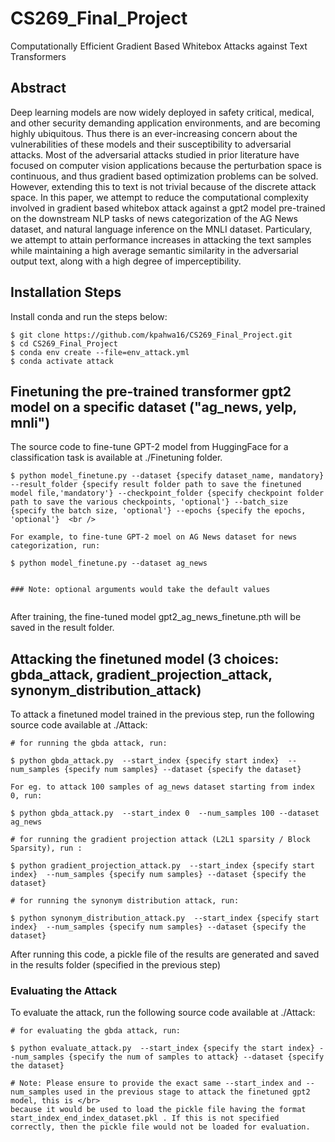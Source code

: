 # CS269_Final_Project
Computationally Efficient Gradient Based Whitebox Attacks against Text Transformers


## Abstract

Deep learning models are now widely deployed in safety critical, medical, and other security demanding application environments, and are becoming highly ubiquitous. Thus there is an ever-increasing concern about the vulnerabilities of these models and their susceptibility to adversarial attacks. Most of the adversarial attacks studied in prior literature have focused on computer vision applications because the perturbation space is continuous, and thus gradient based optimization problems can be solved. However, extending this to text is not trivial because of the discrete attack space. In this paper, we attempt to reduce the computational complexity involved in gradient based whitebox attack against a gpt2 model pre-trained on the downstream NLP tasks of news categorization of the AG News dataset, and natural language inference on the MNLI dataset. Particulary, we attempt to attain performance increases in attacking the text samples while maintaining a high average semantic similarity in the adversarial output text, along with a high degree of imperceptibility. 


## Installation Steps

Install conda and run the steps below:

```
$ git clone https://github.com/kpahwa16/CS269_Final_Project.git
$ cd CS269_Final_Project
$ conda env create --file=env_attack.yml
$ conda activate attack

```

## Finetuning the pre-trained transformer gpt2 model on a specific dataset ("ag_news, yelp, mnli")
The source code to fine-tune GPT-2 model from HuggingFace for a classification task is available at ./Finetuning folder. 

```
$ python model_finetune.py --dataset {specify dataset_name, mandatory} --result_folder {specify result folder path to save the finetuned model file,'mandatory'} --checkpoint_folder {specify checkpoint folder path to save the various checkpoints, 'optional'} --batch_size {specify the batch size, 'optional'} --epochs {specify the epochs, 'optional'}  <br />

For example, to fine-tune GPT-2 moel on AG News dataset for news categorization, run:

$ python model_finetune.py --dataset ag_news


### Note: optional arguments would take the default values


```
After training, the fine-tuned model gpt2_ag_news_finetune.pth will be saved in the result folder.


## Attacking the finetuned model (3 choices: gbda_attack, gradient_projection_attack, synonym_distribution_attack)

To attack a finetuned model trained in the previous step, run the following source code available at ./Attack:

```
# for running the gbda attack, run:

$ python gbda_attack.py  --start_index {specify start index}  --num_samples {specify num samples} --dataset {specify the dataset}

For eg. to attack 100 samples of ag_news dataset starting from index 0, run:

$ python gbda_attack.py  --start_index 0  --num_samples 100 --dataset ag_news

# for running the gradient projection attack (L2L1 sparsity / Block Sparsity), run :

$ python gradient_projection_attack.py  --start_index {specify start index}  --num_samples {specify num samples} --dataset {specify the dataset}

# for running the synonym distribution attack, run:

$ python synonym_distribution_attack.py  --start_index {specify start index}  --num_samples {specify num samples} --dataset {specify the dataset}

```
After running this code, a pickle file of the results are generated and saved in the results folder (specified in the previous step)

### Evaluating the Attack 


To evaluate the attack, run the following source code available at ./Attack:

```
# for evaluating the gbda attack, run:

$ python evaluate_attack.py  --start_index {specify the start index} --num_samples {specify the num of samples to attack} --dataset {specify the dataset}

# Note: Please ensure to provide the exact same --start_index and --num_samples used in the previous stage to attack the finetuned gpt2 model, this is </br>
because it would be used to load the pickle file having the format start_index_end_index_dataset.pkl . If this is not specified correctly, then the pickle file would not be loaded for evaluation.


```




